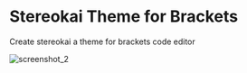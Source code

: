 # Stereokai Theme for Brackets
Create stereokai a theme for brackets code editor

![screenshot_2](https://user-images.githubusercontent.com/15284199/34794463-6974a09a-f657-11e7-8f09-c2c3174a6c34.png)
